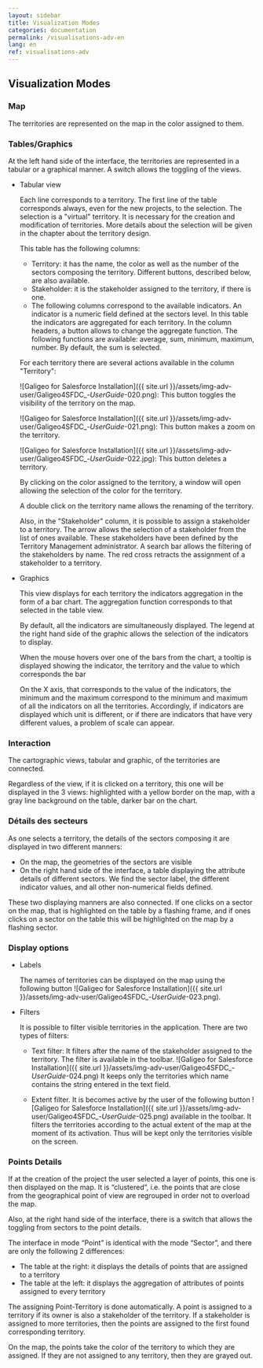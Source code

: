 ```yaml
---
layout: sidebar
title: Visualization Modes
categories: documentation
permalink: /visualisations-adv-en
lang: en
ref: visualisations-adv
---
```


## Visualization Modes

### Map

The territories are represented on the map in the color assigned to them.

### Tables/Graphics

At the left hand side of the interface, the territories are represented in a tabular or a graphical manner. A switch allows the toggling of the views.

- Tabular view

	Each line corresponds to a territory. The first line of the table corresponds always, even for the new projects, to the selection. The selection is a "virtual" territory. It is necessary for the creation and modification of territories. More details about the selection will be given in the chapter about the territory design.
	
	This table has the following columns:

	- Territory: it has the name, the color as well as the number of the sectors composing the territory. Different buttons, described below, are also available.
	- Stakeholder: it is the stakeholder assigned to the territory, if there is one.
	- The following columns correspond to the available indicators. An indicator is a numeric field defined at the sectors level. In this table the indicators are aggregated for each territory. In the column headers, a button allows to change the aggregate function. The following functions are available: average, sum, minimum, maximum, number. By default, the sum is selected.

	For each territory there are several actions available in the column "Territory":

	![Galigeo for Salesforce Installation]({{ site.url }}/assets/img-adv-user/Galigeo4SFDC_-_UserGuide_-020.png): This button toggles the visibility of the territory on the map.

	![Galigeo for Salesforce Installation]({{ site.url }}/assets/img-adv-user/Galigeo4SFDC_-_UserGuide_-021.png): This button makes a zoom on the territory.

	![Galigeo for Salesforce Installation]({{ site.url }}/assets/img-adv-user/Galigeo4SFDC_-_UserGuide_-022.jpg): This button deletes a territory.

	By clicking on the color assigned to the territory, a window will open allowing the selection of the color for the territory.
	
	A double click on the territory name allows the renaming of the territory.

	Also, in the "Stakeholder" column, it is possible to assign a stakeholder to a territory. The arrow allows the selection of a stakeholder from the list of ones available. These stakeholders have been defined by the Territory Management administrator. A search bar allows the filtering of the stakeholders by name. The red cross retracts the assignment of a stakeholder to a territory.

- Graphics

	This view displays for each territory the indicators aggregation in the form of a bar chart. The aggregation function corresponds to that selected in the table view.

	By default, all the indicators are simultaneously displayed. The legend at the right hand side of the graphic allows the selection of the indicators to display.

	When the mouse hovers over one of the bars from the chart, a tooltip is displayed showing the indicator, the territory and the value to which corresponds the bar

	On the X axis, that corresponds to the value of the indicators, the minimum and the maximum correspond to the minimum and maximum of all the indicators on all the territories. Accordingly, if indicators are displayed which unit is different, or if there are indicators that have very different values, a problem of scale can appear.

### Interaction

The cartographic views, tabular and graphic, of the territories are connected. 

Regardless of the view, if it is clicked on a territory, this one will be displayed in the 3 views: highlighted with a yellow border on the map, with a gray line background on the table, darker bar on the chart.

### Détails des secteurs

As one selects a territory, the details of the sectors composing it are displayed in two different manners:

- On the map, the geometries of the sectors are visible
- On the right hand side of the interface, a table displaying the attribute details of different sectors. We find the sector label, the different indicator values, and all other non-numerical fields defined.

These two displaying manners are also connected. If one clicks on a sector on the map, that is highlighted on the table by a flashing frame, and if ones clicks on a sector on the table this will be highlighted on the map by a flashing sector.

### Display options

- Labels

	The names of territories can be displayed on the map using the following button ![Galigeo for Salesforce Installation]({{ site.url }}/assets/img-adv-user/Galigeo4SFDC_-_UserGuide_-023.png).

- Filters

	It is possible to filter visible territories in the application. There are two types of filters:

	- Text filter: It filters after the name of the stakeholder assigned to the territory. The filter is available in the toolbar. ![Galigeo for Salesforce Installation]({{ site.url }}/assets/img-adv-user/Galigeo4SFDC_-_UserGuide_-024.png) It keeps only the territories which name contains the string entered in the text field.

  - Extent filter. It is becomes active by the user of the following button ![Galigeo for Salesforce Installation]({{ site.url }}/assets/img-adv-user/Galigeo4SFDC_-_UserGuide_-025.png) available in the toolbar. It filters the territories according to the actual extent of the map at the moment of its activation. Thus will be kept only the territories visible on the screen.

### Points Details

If at the creation of the project the user selected a layer of points, this one is then displayed on the map. It is “clustered”, i.e. the points that are close from the geographical point of view are regrouped in order not to overload the map.

Also, at the right hand side of the interface, there is a switch that allows the toggling from sectors to the point details.

The interface in mode “Point” is identical with the mode “Sector”, and there are only the following 2 differences:

- The table at the right: it displays the details of points that are assigned to a territory
- The table at the left: it displays the aggregation of attributes of points assigned to every territory

The assigning Point-Territory is done automatically. A point is assigned to a territory if its owner is also a stakeholder of the territory. If a stakeholder is assigned to more territories, then the points are assigned to the first found corresponding territory.

On the map, the points take the color of the territory to which they are assigned. If they are not assigned to any territory, then they are grayed out.
